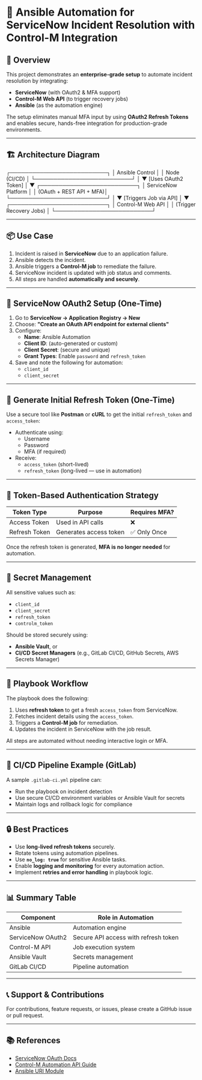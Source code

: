 # 🔧 Ansible Automation for ServiceNow Incident Resolution with Control-M Integration

## 📘 Overview

This project demonstrates an **enterprise-grade setup** to automate incident resolution by integrating:

- **ServiceNow** (with OAuth2 & MFA support)
- **Control-M Web API** (to trigger recovery jobs)
- **Ansible** (as the automation engine)

The setup eliminates manual MFA input by using **OAuth2 Refresh Tokens** and enables secure, hands-free integration for production-grade environments.

---

## 🏗️ Architecture Diagram
┌──────────────────────────┐
│     Ansible Control      │
│        Node (CI/CD)      │
└──────────────────────────┘
          │
          ▼
    [Uses OAuth2 Token]
          │
          ▼
┌──────────────────────────┐
│     ServiceNow Platform  │
│ (OAuth + REST API + MFA)│
└──────────────────────────┘
          │
          ▼
    [Triggers Job via API]
          │
          ▼
┌──────────────────────────┐
│      Control-M Web API   │
│  (Trigger Recovery Jobs) │
└──────────────────────────┘


---

## 📦 Use Case

1. Incident is raised in **ServiceNow** due to an application failure.
2. Ansible detects the incident.
3. Ansible triggers a **Control-M job** to remediate the failure.
4. ServiceNow incident is updated with job status and comments.
5. All steps are handled **automatically and securely**.

---

## 🔐 ServiceNow OAuth2 Setup (One-Time)

1. Go to **ServiceNow → Application Registry → New**
2. Choose: **"Create an OAuth API endpoint for external clients"**
3. Configure:
   - **Name**: Ansible Automation
   - **Client ID**: (auto-generated or custom)
   - **Client Secret**: (secure and unique)
   - **Grant Types**: Enable `password` and `refresh_token`
4. Save and note the following for automation:
   - `client_id`
   - `client_secret`

---

## 🔁 Generate Initial Refresh Token (One-Time)

Use a secure tool like **Postman** or **cURL** to get the initial `refresh_token` and `access_token`:

- Authenticate using:
  - Username
  - Password
  - MFA (if required)
- Receive:
  - `access_token` (short-lived)
  - `refresh_token` (long-lived — use in automation)

---

## 🔑 Token-Based Authentication Strategy

| Token Type       | Purpose            | Requires MFA? |
|------------------|--------------------|---------------|
| Access Token     | Used in API calls  | ❌            |
| Refresh Token    | Generates access token | ✅ Only Once |

Once the refresh token is generated, **MFA is no longer needed** for automation.

---

## 🔐 Secret Management

All sensitive values such as:
- `client_id`
- `client_secret`
- `refresh_token`
- `controlm_token`

Should be stored securely using:
- **Ansible Vault**, or
- **CI/CD Secret Managers** (e.g., GitLab CI/CD, GitHub Secrets, AWS Secrets Manager)

---

## 🧰 Playbook Workflow

The playbook does the following:

1. Uses **refresh token** to get a fresh `access_token` from ServiceNow.
2. Fetches incident details using the `access_token`.
3. Triggers a **Control-M job** for remediation.
4. Updates the incident in ServiceNow with the job result.

All steps are automated without needing interactive login or MFA.

---

## 🚀 CI/CD Pipeline Example (GitLab)

A sample `.gitlab-ci.yml` pipeline can:
- Run the playbook on incident detection
- Use secure CI/CD environment variables or Ansible Vault for secrets
- Maintain logs and rollback logic for compliance

---

## 🔒 Best Practices

- Use **long-lived refresh tokens** securely.
- Rotate tokens using automation pipelines.
- Use **`no_log: true`** for sensitive Ansible tasks.
- Enable **logging and monitoring** for every automation action.
- Implement **retries and error handling** in playbook logic.

---

## 📊 Summary Table

| Component         | Role in Automation                        |
|------------------|--------------------------------------------|
| Ansible           | Automation engine                          |
| ServiceNow OAuth2 | Secure API access with refresh token       |
| Control-M API     | Job execution system                       |
| Ansible Vault     | Secrets management                         |
| GitLab CI/CD      | Pipeline automation                        |

---

## 📞 Support & Contributions

For contributions, feature requests, or issues, please create a GitHub issue or pull request.

---

## 📚 References

- [ServiceNow OAuth Docs](https://docs.servicenow.com)
- [Control-M Automation API Guide](https://documents.bmc.com)
- [Ansible URI Module](https://docs.ansible.com/ansible/latest/collections/ansible/builtin/uri_module.html)
